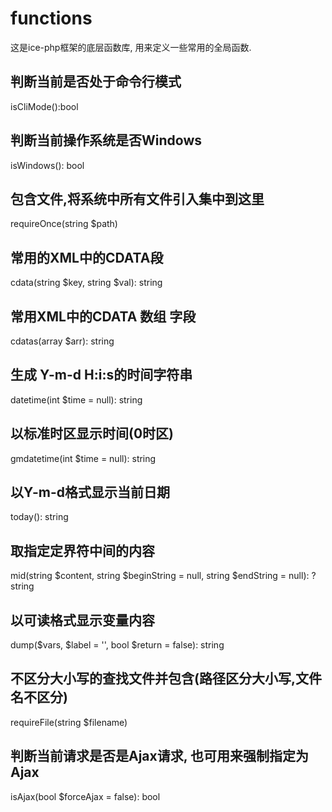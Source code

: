 # functions
这是ice-php框架的底层函数库, 用来定义一些常用的全局函数.

## 判断当前是否处于命令行模式
isCliMode():bool

## 判断当前操作系统是否Windows
isWindows(): bool

## 包含文件,将系统中所有文件引入集中到这里
requireOnce(string $path)

## 常用的XML中的CDATA段
cdata(string $key, string $val): string

## 常用XML中的CDATA 数组 字段
cdatas(array $arr): string

## 生成 Y-m-d H:i:s的时间字符串
datetime(int $time = null): string

## 以标准时区显示时间(0时区)
gmdatetime(int $time = null): string

## 以Y-m-d格式显示当前日期
today(): string

## 取指定定界符中间的内容
mid(string $content, string $beginString = null, string $endString = null): ?string

## 以可读格式显示变量内容
dump($vars, $label = '', bool $return = false): string

## 不区分大小写的查找文件并包含(路径区分大小写,文件名不区分)
requireFile(string $filename)

## 判断当前请求是否是Ajax请求, 也可用来强制指定为Ajax
isAjax(bool $forceAjax = false): bool